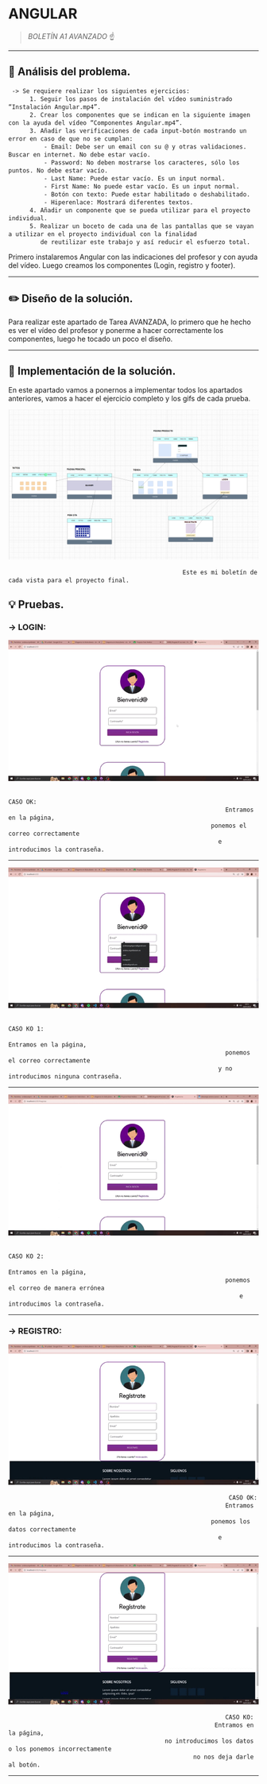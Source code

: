 # ANGULAR


> *BOLETÍN A1 AVANZADO* ☝️



---



## 🔎 Análisis del problema.

     -> Se requiere realizar los siguientes ejercicios:
          1. Seguir los pasos de instalación del vídeo suministrado “Instalación Angular.mp4”.
          2. Crear los componentes que se indican en la siguiente imagen con la ayuda del vídeo “Componentes Angular.mp4”.
          3. Añadir las verificaciones de cada input-botón mostrando un error en caso de que no se cumplan:
              - Email: Debe ser un email con su @ y otras validaciones. Buscar en internet. No debe estar vacío.
              - Password: No deben mostrarse los caracteres, sólo los puntos. No debe estar vacío.
              - Last Name: Puede estar vacío. Es un input normal.
              - First Name: No puede estar vacío. Es un input normal.
              - Botón con texto: Puede estar habilitado o deshabilitado.
              - Hiperenlace: Mostrará diferentes textos.
          4. Añadir un componente que se pueda utilizar para el proyecto individual.
          5. Realizar un boceto de cada una de las pantallas que se vayan a utilizar en el proyecto individual con la finalidad 
             de reutilizar este trabajo y así reducir el esfuerzo total.


Primero instalaremos Angular con las indicaciones del profesor y con ayuda del vídeo.
Luego creamos los componentes (Login, registro y footer).
    



---



## ✏️ Diseño de la solución.

Para realizar este apartado de Tarea AVANZADA, lo primero que he hecho es ver el vídeo del profesor y ponerme a hacer correctamente los componentes, luego he tocado un poco el diseño.




---





## 📝 Implementación de la solución.

En este apartado vamos a ponernos a implementar todos los apartados anteriores, vamos a hacer el ejercicio completo y los gifs de cada prueba.

![FOTO1](recursos/EJERCICIO5.PNG)

                                                     Este es mi boletín de cada vista para el proyecto final.


## 💡 Pruebas.

### -> LOGIN:

![GIF1](recursos/GIF1.gif)

                                                                          CASO OK:
                                                                 Entramos en la página, 
                                                             ponemos el correo correctamente
                                                               e introducimos la contraseña.



---




![GIF2](recursos/GIF2.gif)

                                                                          CASO KO 1:
                                                                     Entramos en la página, 
                                                                 ponemos el correo correctamente
                                                               y no introducimos ninguna contraseña.



---

![GIF3](recursos/GIF3.gif)

                                                                            CASO KO 2:
                                                                       Entramos en la página, 
                                                                 ponemos el correo de manera errónea
                                                                     e introducimos la contraseña.



---


### -> REGISTRO:





![GIF4](recursos/GIF4.gif)

                                                                  CASO OK:
                                                                 Entramos en la página, 
                                                             ponemos los datos correctamente
                                                               e introducimos la contraseña.



---

![GIF5](recursos/GIF5.gif)

                                                                 CASO KO:
                                                              Entramos en la página, 
                                                no introducimos los datos o los ponemos incorrectamente
                                                        no nos deja darle al botón.




---



